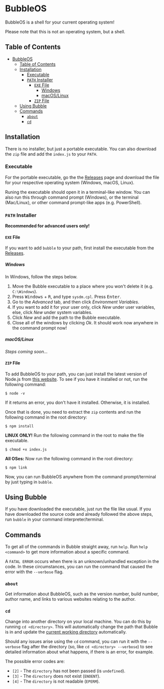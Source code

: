 # BubbleOS

BubbleOS is a shell for your current operating system!

Please note that this is not an operating system, but a shell.

## Table of Contents

- [BubbleOS](#bubbleos)
  - [Table of Contents](#table-of-contents)
  - [Installation](#installation)
    - [Executable](#executable)
    - [`PATH` Installer](#path-installer)
      - [`EXE` File](#exe-file)
        - [Windows](#windows)
        - [macOS/Linux](#macoslinux)
      - [`ZIP` File](#zip-file)
  - [Using Bubble](#using-bubble)
  - [Commands](#commands)
    - [`about`](#about)
    - [`cd`](#cd)

## Installation

There is no installer, but just a portable executable. You can also download the `zip` file and add the `index.js` to your `PATH`.

### Executable

For the portable executable, go the the [Releases](https://github.com/Bubble-OS/bubbleos/releases) page and download the file for your respective operating system (Windows, macOS, Linux).

Runing the executable should open it in a terminal-like window. You can also run this through command prompt (Windows), or the terminal (Mac/Linux), or other command prompt-like apps (e.g. PowerShell).

### `PATH` Installer

**Recommended for advanced users only!**

#### `EXE` File

If you want to add `bubble` to your path, first install the executable from the [Releases](https://github.com/Bubble-OS/bubbleos/releases).

##### Windows

In Windows, follow the steps below.

1.  Move the Bubble executable to a place where you won't delete it (e.g. `C:\Windows`).
2.  Press <kbd>Windows</kbd> + <kbd>R</kbd>, and type `sysdm.cpl`. Press <kbd>Enter</kbd>.
3.  Go to the _Advanced_ tab, and then click _Environment Variables_.
4.  If you want to add it for your user only, click _New_ under user variables, else, click _New_ under system variables.
5.  Click _New_ and add the path to the Bubble executable.
6.  Close all of the windows by clicking _Ok_. It should work now anywhere in the command prompt now!

##### macOS/Linux

_Steps coming soon..._

#### `ZIP` File

To add BubbleOS to your path, you can just install the latest version of Node.js from [this website](https://nodejs.org/en/). To see if you have it installed or not, run the following command:

```
$ node -v
```

If it returns an error, you don't have it installed. Otherwise, it is installed.

Once that is done, you need to extract the `zip` contents and run the following command in the root directory:

```
$ npm install
```

**LINUX ONLY!** Run the following command in the root to make the file executable.

```
$ chmod +x index.js
```

**All OSes:** Now run the following command in the root directory:

```
$ npm link
```

Now, you can run BubbleOS anywhere from the command prompt/terminal by just typing in `bubble`.

## Using Bubble

If you have downloaded the executable, just run the file like usual. If you have downloaded the source code and already followed the above steps, run `bubble` in your command interpreter/terminal.

## Commands

To get all of the commands in Bubble straight away, run `help`. Run `help <command>` to get more information about a specific command.

A `FATAL ERROR` occurs when there is an unknown/unhandled exception in the code. In these circumstances, you can run the command that caused the error with the `--verbose` flag.

### `about`

Get information about BubbleOS, such as the version number, build number, author name, and links to various websites relating to the author.

### `cd`

Change into another directory on your local machine. You can do this by running `cd <directory>`. This will automatically change the path that Bubble is in and update the [current working directory](https://en.wikipedia.org/wiki/Working_directory) automatically.

Should any issues arise using the `cd` command, you can run it with the `--verbose` flag after the directory (so, like `cd <directory> --verbose`) to see detailed information about what happens, if there is an error, for example.

The possible error codes are:

- `[2]` - The `directory` has not been passed (is `undefined`).
- `[3]` - The `directory` does not exist (`ENOENT`).
- `[4]` - The `directory` is not readable (`EPERM`).
